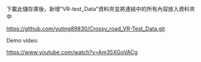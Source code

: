 下載此儲存庫後，新增"VR-test_Data"資料夾並將連結中的所有內容放入資料夾中

https://github.com/yuting89830/Crossy_road_VR-Test_Data.git

Demo video:

https://www.youtube.com/watch?v=Am35XGoVACg
